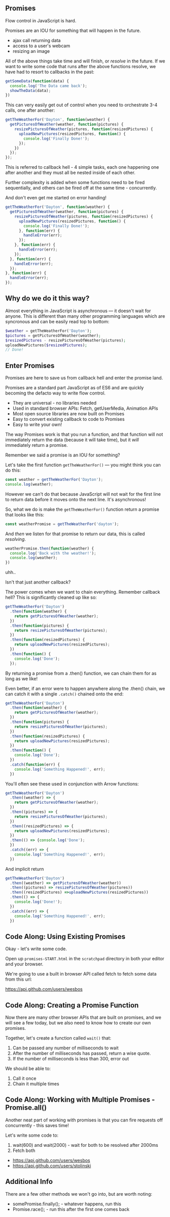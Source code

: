 ## Promises

Flow control in JavaScript is hard.

Promises are an IOU for something that will happen in the future.

* ajax call returning data
* access to a user's webcam
* resizing an image

All of the above things take time and will finish, or _resolve_ in the future. If we want to write some code that runs after the above functions resolve, we have had to resort to callbacks in the past:

```js
getSomeData(function(data) {
  console.log('The Data came back');
  showTheData(data);
})
```

This can very easily get out of control when you need to orchestrate 3-4 calls, one after another:

```js
getTheWeatherFor('Dayton', function(weather) {
  getPicturesOfWeather(weather, function(pictures) {
    resizePicturesOfWeather(pictures, function(resizedPictures) {
      uploadNewPictures(resizedPictures, function() {
        console.log('Finally Done!');
      });
    })
  });
});
```

This is referred to callback hell - 4 simple tasks, each one happening one after another and they must all be nested inside of each other.

Further complexity is added when some functions need to be fired sequentially, and others can be fired off at the same time - concurrently.

And don't even get me started on error handing!

```js
getTheWeatherFor('Dayton', function(weather) {
  getPicturesOfWeather(weather, function(pictures) {
    resizePicturesOfWeather(pictures, function(resizedPictures) {
      uploadNewPictures(resizedPictures, function() {
        console.log('Finally Done!');
      }, function(err) {
        handleError(err);
      });
    }, function(err) {
      handleError(err);
    });
  }, function(err) {
    handleError(err);
  });
}, function(err) {
  handleError(err);
});
```

## Why do we do it this way?

Almost everything in JavaScript is asynchronous — it doesn't wait for anyone. This is different than many other programming languages which are syncronous and can be easily read top to bottom:

```php
$weather = getTheWeatherFor('Dayton');
$pictures = getPicturesOfWeather(weather);
$resizedPictures - resizePicturesOfWeather(pictures);
uploadNewPictures($resizedPictures);
// Done!
```

## Enter Promises

Promises are here to save us from callback hell and enter the promise land.

Promises are a standard part JavaScript as of ES6 and are quickly becoming the defacto way to write flow control.

* They are universal - no libraries needed
* Used in standard browser APIs: Fetch, getUserMedia, Animation APIs
* Most open source libraries are now built on Promises
* Easy to convert existing callback to code to Promises
* Easy to write your own!

The way Promises work is that you run a function, and that function will not immediately return the data (because it will take time), but it _will_ immediately return a promise.

Remember we said a promise is an IOU for something?

Let's take the first function `getTheWeatherFor()` — you might think you can do this:

```js
const weather = getTheWeatherFor('Dayton');
console.log(weather);
```

However we can't do that because JavaScript will not wait for the first line to return data before it moves onto the next line. It's asynchronous!

So, what we do is make the `getTheWeatherFor()` function return a promise that looks like this:

```js
const weatherPromise = getTheWeatherFor('dayton');
```

And _then_ we listen for that promise to return our data, this is called _resolving_.

```js
weatherPromise.then(function(weather) {
  console.log('Back with the weather!');
  console.log(weather);
})
```

uhh..

Isn't that just another callback?

The power comes when we want to chain everything. Remember callback hell? This is significantly cleaned up like so:

```js
getTheWeatherFor('Dayton')
  .then(function(weather) {
    return getPicturesOfWeather(weather);
  })
  .then(function(pictures) {
    return resizePicturesOfWeather(pictures);
  })
  .then(function(resizedPictures) {
    return uploadNewPictures(resizedPictures);
  })
  .then(function() {
    console.log('Done');
  });
```

By returning a promise from a .then() function, we can chain them for as long as we like!

Even better, if an error were to happen anywhere along the .then() chain, we can catch it with a single `.catch()` chained onto the end:

```js
getTheWeatherFor('Dayton')
  .then(function(weather) {
    return getPicturesOfWeather(weather);
  })
  .then(function(pictures) {
    return resizePicturesOfWeather(pictures);
  })
  .then(function(resizedPictures) {
    return uploadNewPictures(resizedPictures);
  })
  .then(function() {
    console.log('Done');
  })
  .catch(function(err) {
    console.log('Something Happened!', err);
  })
```

You'll often see these used in conjunction with Arrow functions:

```js
getTheWeatherFor('Dayton')
  .then((weather) => {
    return getPicturesOfWeather(weather);
  })
  .then((pictures) => {
    return resizePicturesOfWeather(pictures);
  })
  .then((resizedPictures) => {
    return uploadNewPictures(resizedPictures);
  })
  .then(() => {console.log('Done');
  })
  .catch((err) => {
    console.log('Something Happened!', err);
  })
```

And implicit return

```js
getTheWeatherFor('Dayton')
  .then((weather) => getPicturesOfWeather(weather))
  .then((pictures) => resizePicturesOfWeather(pictures))
  .then((resizedPictures) =>uploadNewPictures(resizedPictures))
  .then(() => {
    console.log('Done!');
  })
  .catch((err) => {
    console.log('Something Happened!', err);
  })
```
## Code Along: Using Existing Promises

Okay - let's write some code.

Open up `promises-START.html` in the `scratchpad` directory in both your editor and your browser.

We're going to use a built in browser API called fetch to fetch some data from this url:

https://api.github.com/users/wesbos

## Code Along: Creating a Promise Function

Now there are many other browser APIs that are built on promises, and we will see a few today, but we also need to know how to create our own promises.

Together, let's create a function called `wait()` that:

1. Can be passed any number of milliseconds to wait
1. After the number of milliseconds has passed, return a wise quote.
1. If the number of milliseconds is less than 300, error out

We should be able to:

1. Call it once
1. Chain it multiple times

## Code Along: Working with Multiple Promises - Promise.all()

Another neat part of working with promises is that you can fire requests off concurrently -  this saves time!

Let's write some code to:

1. wait(600) and wait(2000) - wait for both to be resolved after 2000ms
1. Fetch both
  * https://api.github.com/users/wesbos
  * https://api.github.com/users/stolinski


## Additional Info

There are a few other methods we won't go into, but are worth noting:

* somePromise.finally(); - whatever happens, run this
* Promise.race(); - run this after the first one comes back

